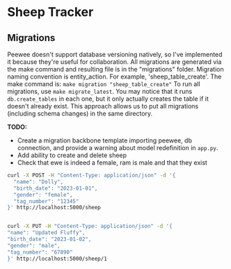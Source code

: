 # Sheep Tracker

## Migrations

Peewee doesn't support database versioning natively, so I've implemented it because they're useful for collaboration.
All migrations are generated via the make command and resulting file is in the "migrations" folder.
Migration naming convention is entity_action. For example, 'sheep_table_create'.
The make command is: `make migration "sheep_table_create"`
To run all migrations, use `make migrate_latest`. You may notice that it runs `db.create_tables` in each one, but it
only
actually creates the table if it doesn't already exist.
This approach allows us to put all migrations (including schema changes) in the same directory.

**TODO:**

- Create a migration backbone template importing peewee, db connection, and provide a warning about model redefinition
  in `app.py`.
- Add ability to create and delete sheep
- Check that ewe is indeed a female, ram is male and that they exist

```bash
curl -X POST -H "Content-Type: application/json" -d '{
  "name": "Dolly",
  "birth_date": "2023-01-01",
  "gender": "female",
  "tag_number": "12345"
}' http://localhost:5000/sheep


curl -X PUT -H "Content-Type: application/json" -d '{
"name": "Updated Fluffy",
"birth_date": "2023-01-02",
"gender": "male",
"tag_number": "67890"
}' http://localhost:5000/sheep/1

```